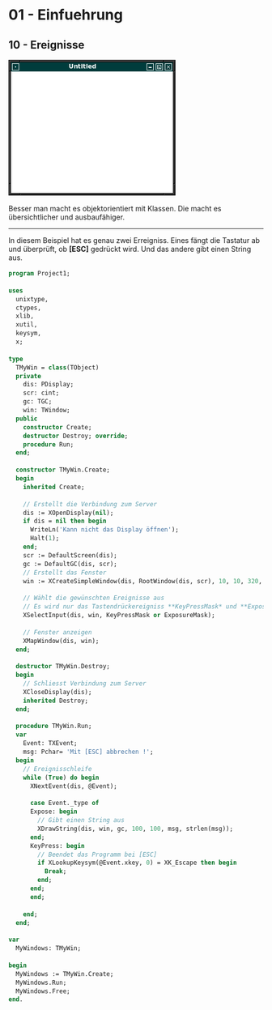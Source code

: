 # 01 - Einfuehrung
## 10 - Ereignisse

![image.png](image.png)

Besser man macht es objektorientiert mit Klassen.
Die macht es übersichtlicher und ausbaufähiger.

---
In diesem Beispiel hat es genau zwei Erreigniss.
Eines fängt die Tastatur ab und überprüft, ob **[ESC]** gedrückt wird.
Und das andere gibt einen String aus.

```pascal
program Project1;

uses
  unixtype,
  ctypes,
  xlib,
  xutil,
  keysym,
  x;

type
  TMyWin = class(TObject)
  private
    dis: PDisplay;
    scr: cint;
    gc: TGC;
    win: TWindow;
  public
    constructor Create;
    destructor Destroy; override;
    procedure Run;
  end;

  constructor TMyWin.Create;
  begin
    inherited Create;

    // Erstellt die Verbindung zum Server
    dis := XOpenDisplay(nil);
    if dis = nil then begin
      WriteLn('Kann nicht das Display öffnen');
      Halt(1);
    end;
    scr := DefaultScreen(dis);
    gc := DefaultGC(dis, scr);
    // Erstellt das Fenster
    win := XCreateSimpleWindow(dis, RootWindow(dis, scr), 10, 10, 320, 240, 1, BlackPixel(dis, scr), WhitePixel(dis, scr));

    // Wählt die gewünschten Ereignisse aus
    // Es wird nur das Tastendrückereigniss **KeyPressMask* und **ExposureMask** gebraucht.
    XSelectInput(dis, win, KeyPressMask or ExposureMask);

    // Fenster anzeigen
    XMapWindow(dis, win);
  end;

  destructor TMyWin.Destroy;
  begin
    // Schliesst Verbindung zum Server
    XCloseDisplay(dis);
    inherited Destroy;
  end;

  procedure TMyWin.Run;
  var
    Event: TXEvent;
    msg: Pchar= 'Mit [ESC] abbrechen !';
  begin
    // Ereignisschleife
    while (True) do begin
      XNextEvent(dis, @Event);

      case Event._type of
      Expose: begin
        // Gibt einen String aus
        XDrawString(dis, win, gc, 100, 100, msg, strlen(msg));
      end;
      KeyPress: begin
        // Beendet das Programm bei [ESC]
        if XLookupKeysym(@Event.xkey, 0) = XK_Escape then begin
          Break;
        end;
      end;
      end;

    end;
  end;

var
  MyWindows: TMyWin;

begin
  MyWindows := TMyWin.Create;
  MyWindows.Run;
  MyWindows.Free;
end.
```


